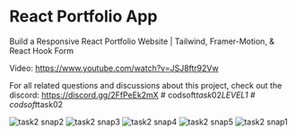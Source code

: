 # React Portfolio App

Build a Responsive React Portfolio Website | Tailwind, Framer-Motion, & React Hook Form

Video: https://www.youtube.com/watch?v=JSJ8ftr92Vw

For all related questions and discussions about this project, check out the discord: https://discord.gg/2FfPeEk2mX
#   c o d s o f t _ t a s k _ 0 2 _ L E V E L 1 
 
 #   c o d s o f t _ t a s k 0 2 


 
 ![task2 snap2](https://github.com/user-attachments/assets/4d1f8008-29a2-4bff-ba22-a9eed035a20f)
![task2 snap3](https://github.com/user-attachments/assets/8289a9a7-7390-451e-a31e-9d26fbd57e2f)
![task2 snap4](https://github.com/user-attachments/assets/cec7ab9d-a768-4921-835a-1c40926487f8)
![task2 snap5](https://github.com/user-attachments/assets/fc68b891-d53e-4510-9288-83c41efe227d)
![task2 snap1](https://github.com/user-attachments/assets/e326c822-bf0f-4db7-bd71-0daadeb24c14)
